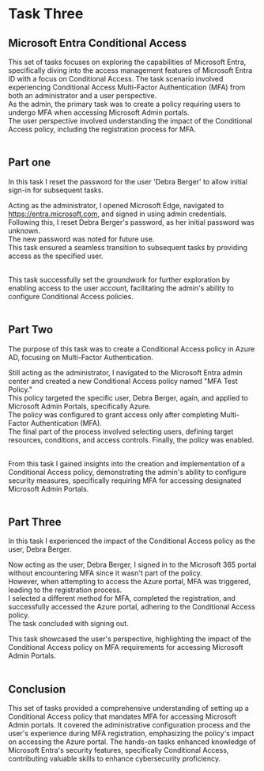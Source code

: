 # Task Three

<h2>Microsoft Entra Conditional Access</h2>

This set of tasks focuses on exploring the capabilities of Microsoft Entra, specifically diving into the access management features of Microsoft Entra ID with a focus on Conditional Access. 
The task scenario involved experiencing Conditional Access Multi-Factor Authentication (MFA) from both an administrator and a user perspective. </br>
As the admin, the primary task was to create a policy requiring users to undergo MFA when accessing Microsoft Admin portals.  </br>
The user perspective involved understanding the impact of the Conditional Access policy, including the registration process for MFA. </br>
</br>

<h2>Part one</h2>

In this task I reset the password for the user 'Debra Berger' to allow initial sign-in for subsequent tasks.
</br>

Acting as the administrator, I opened Microsoft Edge, navigated to https://entra.microsoft.com, and signed in using admin credentials. </br>
Following this, I reset Debra Berger's password, as her initial password was unknown. </br>
The new password was noted for future use. </br>
This task ensured a seamless transition to subsequent tasks by providing access as the specified user. </br>
</br>

This task successfully set the groundwork for further exploration by enabling access to the user account, 
facilitating the admin's ability to configure Conditional Access policies.
</br>
</br>

<h2>Part Two</h2>

The purpose of this task was to create a Conditional Access policy in Azure AD, focusing on Multi-Factor Authentication.
</br>

Still acting as the administrator, I navigated to the Microsoft Entra admin center and created a new Conditional Access policy named "MFA Test Policy." </br>
This policy targeted the specific user, Debra Berger, again, and applied to Microsoft Admin Portals, specifically Azure. </br>
The policy was configured to grant access only after completing Multi-Factor Authentication (MFA). </br>
The final part of the process involved selecting users, defining target resources, conditions, and access controls. Finally, the policy was enabled. </br>
</br>

From this task I gained insights into the creation and implementation of a Conditional Access policy, 
demonstrating the admin's ability to configure security measures, specifically requiring MFA for accessing designated Microsoft Admin Portals.
</br>
</br>

<h2>Part Three</h2>

In this task I experienced the impact of the Conditional Access policy as the user, Debra Berger.
</br>

Now acting as the user, Debra Berger, I signed in to the Microsoft 365 portal without encountering MFA since it wasn't part of the policy. </br>
However, when attempting to access the Azure portal, MFA was triggered, leading to the registration process. </br>
I selected a different method for MFA, completed the registration, and successfully accessed the Azure portal, adhering to the Conditional Access policy. </br>
The task concluded with signing out.
</br>

This task showcased the user's perspective, highlighting the impact of the Conditional Access policy on MFA requirements for accessing Microsoft Admin Portals.
</br>
</br>

<h2>Conclusion</h2>

This set of tasks provided a comprehensive understanding of setting up a Conditional Access policy that mandates MFA for accessing Microsoft Admin portals. 
It covered the administrative configuration process and the user's experience during MFA registration, emphasizing the policy's impact on accessing the Azure portal. 
The hands-on tasks enhanced knowledge of Microsoft Entra's security features, specifically Conditional Access, 
contributing valuable skills to enhance cybersecurity proficiency.
</br>
</br>



